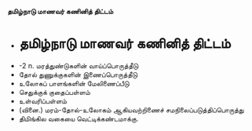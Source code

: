 **தமிழ்நாடு மாணவர் கணினித் திட்டம்**
- # தமிழ்நாடு மாணவர் கணினித் திட்டம்
- -2 n. மரத்துண்டுகளின் வாய்ப்பொருத்தீடு
- தோல் துணுக்குகளின் இணைப்பொருத்தீடு
- உலோகப் பாளங்களின் மேலிணைப்பீடு
- செதுக்குக் குதைப்பள்ளம்
- உள்வரிப்பள்ளம்
- (வினை.) மரம்-தோல்-உலோகம் ஆகியவற்றிணைச் சமநிலைப்படுத்திப்பொருத்து
- திமிங்கில வகையை வெட்டிக்கண்டமாக்கு.

